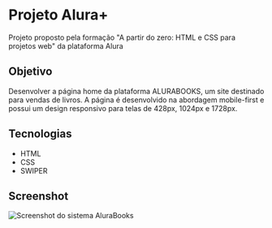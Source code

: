 # Projeto Alura+
Projeto proposto pela formação "A partir do zero: HTML e CSS para projetos web" da plataforma Alura

## Objetivo

Desenvolver a página home da plataforma ALURABOOKS, um site destinado para vendas de livros. A página é desenvolvido na abordagem mobile-first e possui um design responsivo para telas de 428px, 1024px e 1728px.


## Tecnologias
- HTML
- CSS
- SWIPER

## Screenshot
![Screenshot do sistema AluraBooks](https://github.com/gabriel15asouza/alura_devweb/assets/126245773/0276f36d-ba6d-4010-9803-4348bdbf2800)

